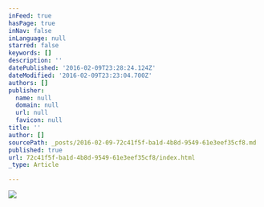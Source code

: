 ```yaml
---
inFeed: true
hasPage: true
inNav: false
inLanguage: null
starred: false
keywords: []
description: ''
datePublished: '2016-02-09T23:28:24.124Z'
dateModified: '2016-02-09T23:23:04.700Z'
authors: []
publisher:
  name: null
  domain: null
  url: null
  favicon: null
title: ''
author: []
sourcePath: _posts/2016-02-09-72c41f5f-ba1d-4b8d-9549-61e3eef35cf8.md
published: true
url: 72c41f5f-ba1d-4b8d-9549-61e3eef35cf8/index.html
_type: Article

---
```

![](https://the-grid-user-content.s3-us-west-2.amazonaws.com/e7b98bb4-add0-4f3c-9dc5-0477de6b3383.jpg)